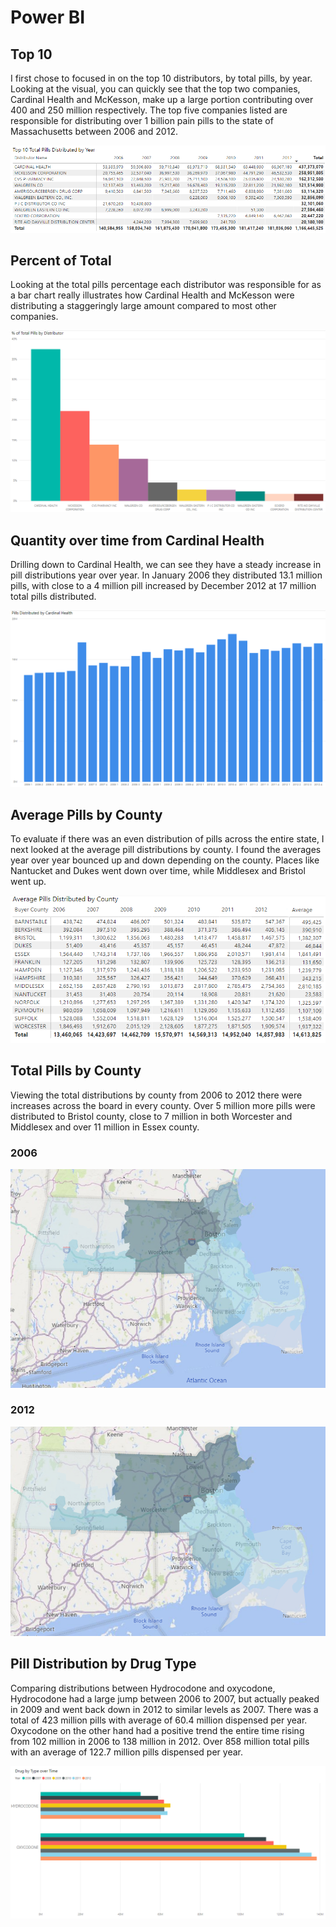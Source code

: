 # Power BI

## Top 10
I first chose to focused in on the top 10 distributors, by total pills, by year. Looking at the visual, you can quickly see that the top two companies, Cardinal Health and McKesson, make up a large portion contributing over 400 and 250 million respectively. The top five companies listed are responsible for distributing over 1 billion pain pills to the state of Massachusetts between 2006 and 2012.

![toppills](/powerBI/pbi_images/1top_pills.png)

## Percent of Total
Looking at the total pills percentage each distributor was responsible for as a bar chart really illustrates how Cardinal Health and McKesson were distributing a staggeringly large amount compared to most other companies.

![pcttotal](/powerBI/pbi_images/2pct_total.png)

## Quantity over time from Cardinal Health
Drilling down to Cardinal Health, we can see they have a steady increase in pill distributions year over year. In January 2006 they distributed 13.1 million pills, with close to a 4 million pill increased by December 2012 at 17 million total pills distributed.

![qtyxtime](/powerBI/pbi_images/3qtyXtime.png)

## Average Pills by County
To evaluate if there was an even distribution of pills across the entire state, I next looked at the average pill distributions by county. I found the averages year over year bounced up and down depending on the county. Places like Nantucket and Dukes went down over time, while Middlesex and Bristol went up.

![avgcounty](/powerBI/pbi_images/4avg_pills.png)

## Total Pills by County
Viewing the total distributions by county from 2006 to 2012 there were increases across the board in every county. Over 5 million more pills were distributed to Bristol county, close to 7 million in both Worcester and Middlesex and over 11 million in Essex county.

### 2006
![county2006](/powerBI/pbi_images/5pill_county2006.png)

### 2012
![county2012](/powerBI/pbi_images/5pill_county2012.png)

## Pill Distribution by Drug Type
Comparing distributions between Hydrocodone and oxycodone, Hydrocodone had a large jump between 2006 to 2007, but actually peaked in 2009 and went back down in 2012 to similar levels as 2007. There was a total of 423 million pills with average of 60.4 million dispensed per year. Oxycodone on the other hand had a positive trend the entire time rising from 102 million in 2006 to 138 million in 2012. Over 858 million total pills with an average of 122.7 million pills dispensed per year.

![pillxtype](/powerBI/pbi_images/6typeXtime.png)
